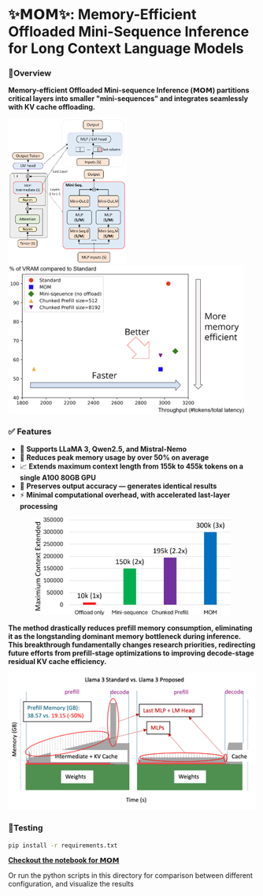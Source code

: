 # ✨𝗠𝗢𝗠✨: Memory-Efficient Offloaded Mini-Sequence Inference for Long Context Language Models 

### 🔎Overview

**Memory-efficient Offloaded Mini-sequence Inference (𝗠𝗢𝗠)  partitions critical layers into smaller "mini-sequences" and integrates seamlessly with KV cache offloading.**

<img src=".\doc\images\MSIAch.png" width="240"/>   <img src=".\doc\images\memory_speed_tradeoff.png" width="480"/>





### ✅ Features

- 🦙 **Supports LLaMA 3, Qwen2.5, and Mistral-Nemo**
- 💾 **Reduces peak memory usage by over 50% on average**
- 📈 **Extends maximum context length from 155k to 455k tokens on a single A100 80GB GPU**
- 🎯 **Preserves output accuracy — generates identical results**
- ⚡ **Minimal computational overhead, with accelerated last-layer processing**

<p align="center">
<img src=".\doc\images\max_context_extended.png" width="400"/>
</p>

<!-- <br/><br/> -->


**The method drastically reduces prefill memory consumption, eliminating it as the longstanding dominant memory bottleneck during inference. This breakthrough fundamentally changes research priorities, redirecting future efforts from prefill-stage optimizations to improving decode-stage residual KV cache efficiency.**

<p align="center">
<img src=".\doc\images\fullCompare.png" width="600"/>
</p>

### 🧪Testing

```bash
pip install -r requirements.txt 
```

**[Checkout the notebook for 𝗠𝗢𝗠]()**

Or run the python scripts in this directory for comparison between different configuration, and visualize the results


